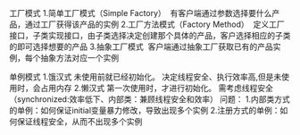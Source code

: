 
工厂模式
  1.简单工厂模式（Simple Factory）
  有客户端通过参数选择要什么产品，通过工厂获得该产品的实例
  2.工厂方法模式（Factory Method）
  定义工厂接口，子类实现接口，由子类选择决定创建那个具体的产品，客户选择相应的子类的即可选择想要的产品
  3.抽象工厂模式
  客户端通过抽象工厂获取已有的产品实例，每个抽象方法对应一个实例

单例模式
    1.饿汉式
    未使用前就已经初始化。
    决定线程安全、执行效率高,但是未使用时，会占用内存
    2.懒汉式
    第一次使用时，才进行初始化。
    需考虑线程安全（synchronized:效率低下、内部类：兼顾线程安全和效率）
    问题：
    1.内部类方式的单例：如何保证initial变量暴力修改，导致出现多个实例
    2.注册方式的单例：如何保证线程安全，从而不出现多个实例
